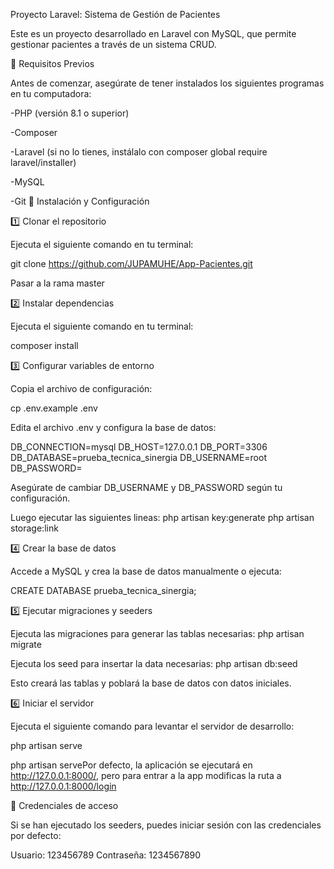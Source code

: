 Proyecto Laravel: Sistema de Gestión de Pacientes

Este es un proyecto desarrollado en Laravel con MySQL, que permite gestionar pacientes a través de un sistema CRUD.

📌 Requisitos Previos

Antes de comenzar, asegúrate de tener instalados los siguientes programas en tu computadora:

-PHP (versión 8.1 o superior)

-Composer

-Laravel (si no lo tienes, instálalo con composer global require laravel/installer)

-MySQL

-Git
🚀 Instalación y Configuración

1️⃣ Clonar el repositorio

Ejecuta el siguiente comando en tu terminal:

git clone https://github.com/JUPAMUHE/App-Pacientes.git

Pasar a la rama master

2️⃣ Instalar dependencias

Ejecuta el siguiente comando en tu terminal:

composer install

3️⃣ Configurar variables de entorno

Copia el archivo de configuración:

cp .env.example .env

Edita el archivo .env y configura la base de datos:

DB_CONNECTION=mysql
DB_HOST=127.0.0.1
DB_PORT=3306
DB_DATABASE=prueba_tecnica_sinergia
DB_USERNAME=root
DB_PASSWORD=

Asegúrate de cambiar DB_USERNAME y DB_PASSWORD según tu configuración.

Luego ejecutar las siguientes lineas:
php artisan key:generate
php artisan storage:link

4️⃣ Crear la base de datos

Accede a MySQL y crea la base de datos manualmente o ejecuta:

CREATE DATABASE prueba_tecnica_sinergia;

5️⃣ Ejecutar migraciones y seeders

Ejecuta las migraciones para generar las tablas necesarias:
php artisan migrate

Ejecuta los seed para insertar la data necesarias:
php artisan db:seed

Esto creará las tablas y poblará la base de datos con datos iniciales.

6️⃣ Iniciar el servidor

Ejecuta el siguiente comando para levantar el servidor de desarrollo:

php artisan serve  

php artisan servePor defecto, la aplicación se ejecutará en http://127.0.0.1:8000/, pero para entrar a la app
modificas la ruta a http://127.0.0.1:8000/login

🔐 Credenciales de acceso

Si se han ejecutado los seeders, puedes iniciar sesión con las credenciales por defecto:

Usuario: 123456789
Contraseña: 1234567890

